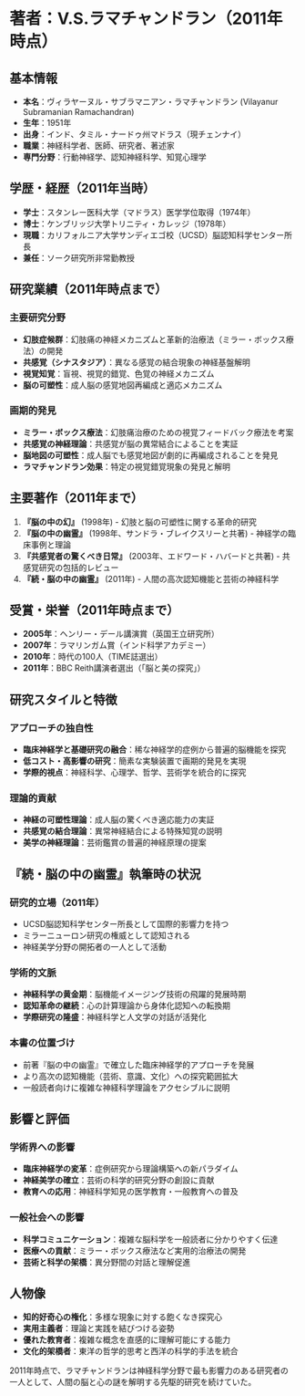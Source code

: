 # 著者：V.S.ラマチャンドラン（2011年時点）

## 基本情報
- **本名**：ヴィラヤーヌル・サブラマニアン・ラマチャンドラン (Vilayanur Subramanian Ramachandran)
- **生年**：1951年
- **出身**：インド、タミル・ナードゥ州マドラス（現チェンナイ）
- **職業**：神経科学者、医師、研究者、著述家
- **専門分野**：行動神経学、認知神経科学、知覚心理学

## 学歴・経歴（2011年当時）
- **学士**：スタンレー医科大学（マドラス）医学学位取得（1974年）
- **博士**：ケンブリッジ大学トリニティ・カレッジ（1978年）
- **現職**：カリフォルニア大学サンディエゴ校（UCSD）脳認知科学センター所長
- **兼任**：ソーク研究所非常勤教授

## 研究業績（2011年時点まで）

### 主要研究分野
- **幻肢症候群**：幻肢痛の神経メカニズムと革新的治療法（ミラー・ボックス療法）の開発
- **共感覚（シナスタジア）**：異なる感覚の結合現象の神経基盤解明
- **視覚知覚**：盲視、視覚的錯覚、色覚の神経メカニズム
- **脳の可塑性**：成人脳の感覚地図再編成と適応メカニズム

### 画期的発見
- **ミラー・ボックス療法**：幻肢痛治療のための視覚フィードバック療法を考案
- **共感覚の神経理論**：共感覚が脳の異常結合によることを実証
- **脳地図の可塑性**：成人脳でも感覚地図が劇的に再編成されることを発見
- **ラマチャンドラン効果**：特定の視覚錯覚現象の発見と解明

## 主要著作（2011年まで）
1. **『脳の中の幻』** (1998年) - 幻肢と脳の可塑性に関する革命的研究
2. **『脳の中の幽霊』** (1998年、サンドラ・ブレイクスリーと共著) - 神経学の臨床事例と理論
3. **『共感覚者の驚くべき日常』** (2003年、エドワード・ハバードと共著) - 共感覚研究の包括的レビュー
4. **『続・脳の中の幽霊』** (2011年) - 人間の高次認知機能と芸術の神経科学

## 受賞・栄誉（2011年時点まで）
- **2005年**：ヘンリー・デール講演賞（英国王立研究所）
- **2007年**：ラマリンガム賞（インド科学アカデミー）
- **2010年**：時代の100人（TIME誌選出）
- **2011年**：BBC Reith講演者選出（「脳と美の探究」）

## 研究スタイルと特徴

### アプローチの独自性
- **臨床神経学と基礎研究の融合**：稀な神経学的症例から普遍的脳機能を探究
- **低コスト・高影響の研究**：簡素な実験装置で画期的発見を実現
- **学際的視点**：神経科学、心理学、哲学、芸術学を統合的に探究

### 理論的貢献
- **神経の可塑性理論**：成人脳の驚くべき適応能力の実証
- **共感覚の結合理論**：異常神経結合による特殊知覚の説明
- **美学の神経理論**：芸術鑑賞の普遍的神経原理の提案

## 『続・脳の中の幽霊』執筆時の状況

### 研究的立場（2011年）
- UCSD脳認知科学センター所長として国際的影響力を持つ
- ミラーニューロン研究の権威として認知される
- 神経美学分野の開拓者の一人として活動

### 学術的文脈
- **神経科学の黄金期**：脳機能イメージング技術の飛躍的発展時期
- **認知革命の継続**：心の計算理論から身体化認知への転換期
- **学際研究の隆盛**：神経科学と人文学の対話が活発化

### 本書の位置づけ
- 前著『脳の中の幽霊』で確立した臨床神経学的アプローチを発展
- より高次の認知機能（芸術、意識、文化）への探究範囲拡大
- 一般読者向けに複雑な神経科学理論をアクセシブルに説明

## 影響と評価

### 学術界への影響
- **臨床神経学の変革**：症例研究から理論構築への新パラダイム
- **神経美学の確立**：芸術の科学的研究分野の創設に貢献
- **教育への応用**：神経科学知見の医学教育・一般教育への普及

### 一般社会への影響
- **科学コミュニケーション**：複雑な脳科学を一般読者に分かりやすく伝達
- **医療への貢献**：ミラー・ボックス療法など実用的治療法の開発
- **芸術と科学の架橋**：異分野間の対話と理解促進

## 人物像
- **知的好奇心の権化**：多様な現象に対する飽くなき探究心
- **実用主義者**：理論と実践を結びつける姿勢
- **優れた教育者**：複雑な概念を直感的に理解可能にする能力
- **文化的架橋者**：東洋の哲学的思考と西洋の科学的手法を統合

2011年時点で、ラマチャンドランは神経科学分野で最も影響力のある研究者の一人として、人間の脳と心の謎を解明する先駆的研究を続けていた。